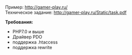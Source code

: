 Пример: http://gamer-play.ru/ <br>
Техническое задание: http://gamer-play.ru/Static/task.pdf

<b>Требования:</b>
 - PHP7.0 и выше
 - Драйвер PDO
 - поддержка .htaccess
 - поддержка rewrite
